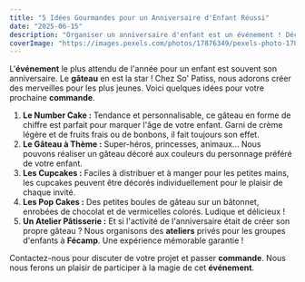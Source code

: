 ```yaml
---
title: "5 Idées Gourmandes pour un Anniversaire d'Enfant Réussi"
date: "2025-06-15"
description: "Organiser un anniversaire d'enfant est un événement ! Découvrez nos idées de gâteaux et gourmandises sur commande pour faire de cette journée un succès inoubliable."
coverImage: "https://images.pexels.com/photos/17876349/pexels-photo-17876349/free-photo-of-dehors-mignon-parc-joie.jpeg"
---
```


L'**événement** le plus attendu de l'année pour un enfant est souvent son anniversaire. Le **gâteau** en est la star ! Chez So' Patiss, nous adorons créer des merveilles pour les plus jeunes. Voici quelques idées pour votre prochaine **commande**.

1.  **Le Number Cake :** Tendance et personnalisable, ce gâteau en forme de chiffre est parfait pour marquer l'âge de votre enfant. Garni de crème légère et de fruits frais ou de bonbons, il fait toujours son effet.
2.  **Le Gâteau à Thème :** Super-héros, princesses, animaux... Nous pouvons réaliser un gâteau décoré aux couleurs du personnage préféré de votre enfant.
3.  **Les Cupcakes :** Faciles à distribuer et à manger pour les petites mains, les cupcakes peuvent être décorés individuellement pour le plaisir de chaque invité.
4.  **Les Pop Cakes :** Des petites boules de gâteau sur un bâtonnet, enrobées de chocolat et de vermicelles colorés. Ludique et délicieux !
5.  **Un Atelier Pâtisserie :** Et si l'activité de l'anniversaire était de créer son propre gâteau ? Nous organisons des **ateliers** privés pour les groupes d'enfants à **Fécamp**. Une expérience mémorable garantie !

Contactez-nous pour discuter de votre projet et passer **commande**. Nous nous ferons un plaisir de participer à la magie de cet **événement**.
